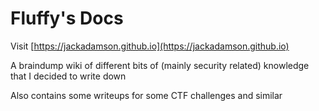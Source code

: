 # Fluffy's Docs

Visit [https://jackadamson.github.io](https://jackadamson.github.io)

A braindump wiki of different bits of (mainly security related) knowledge that I decided to write down

Also contains some writeups for some CTF challenges and similar
